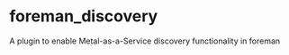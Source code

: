 foreman_discovery
=================

A plugin to enable Metal-as-a-Service discovery functionality in foreman